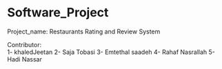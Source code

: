 # Software_Project

Project_name: Restaurants Rating and Review System

Contributor:    
  1- khaledJeetan
  2- Saja Tobasi
  3- Emtethal saadeh
  4- Rahaf Nasrallah
  5- Hadi Nassar
